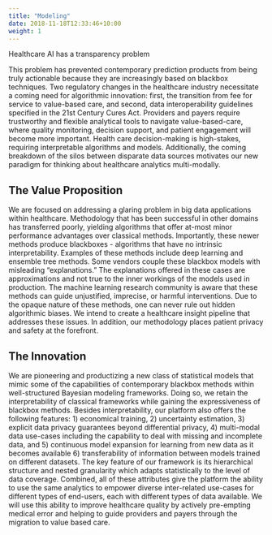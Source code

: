 ```yaml
---
title: "Modeling"
date: 2018-11-18T12:33:46+10:00
weight: 1
---
```

 
 Healthcare AI has a transparency problem 
 
 This problem has prevented contemporary prediction products from being truly actionable because they are increasingly based on blackbox techniques. Two regulatory changes in the healthcare industry necessitate a coming need for algorithmic innovation: first, the transition from fee for service to value-based care, and second, data interoperability guidelines specified in the 21st Century Cures Act. Providers and payers require trustworthy and flexible analytical tools to navigate value-based-care, where quality monitoring, decision support, and patient engagement will become more important. Health care decision-making is high-stakes, requiring interpretable algorithms and models. Additionally, the coming breakdown of the silos between disparate data sources motivates our new paradigm for thinking about healthcare analytics multi-modally. 

## The Value Proposition
We are focused on addressing a glaring problem in big data applications within healthcare. Methodology that has been successful in other domains has transferred poorly, yielding algorithms that offer at-most minor performance advantages over classical methods. Importantly, these newer methods produce blackboxes - algorithms that have no intrinsic interpretability. Examples of these methods include deep learning and ensemble tree methods. Some vendors couple these blackbox models with misleading “explanations.” The explanations offered in these cases are approximations and not true to the inner workings of the models used in production. The machine learning research community is aware that these methods can guide unjustified, imprecise, or harmful interventions. Due to the opaque nature of these methods, one can never rule out hidden algorithmic biases. We intend to create a healthcare insight pipeline that addresses these issues. In addition, our methodology places patient privacy and safety at the forefront.

## The Innovation
We are pioneering and productizing a new class of statistical models that mimic some of the capabilities of contemporary blackbox methods within well-structured Bayesian modeling frameworks. Doing so, we retain the interpretability of classical frameworks while gaining the expressiveness of blackbox methods. Besides interpretability, our platform also offers the following features: 1) economical training, 2) uncertainty estimation, 3) explicit data privacy guarantees beyond differential privacy, 4) multi-modal data use-cases including the capability to deal with missing and incomplete data, and 5) continuous model expansion for learning from new data as it becomes available 6) transferability of information between models trained on different datasets. The key feature of our framework is its hierarchical structure and nested granularity which adapts statistically to the level of data coverage. Combined, all of these attributes give the platform the ability to use the same analytics to empower diverse inter-related use-cases for different types of end-users, each with different types of data available. We will use this ability to improve healthcare quality by actively pre-empting medical error and helping to guide providers and payers through the migration to value based care.
